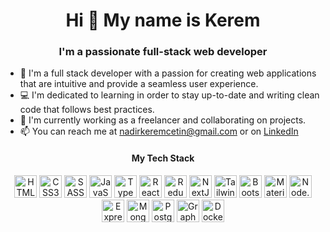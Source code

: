 <h1 align="center">Hi 👋 My name is Kerem</h1>

<h3 align="center">I'm a passionate full-stack web developer</h3>

- 🚀 I'm a full stack developer with a passion for creating web applications that are intuitive and provide a seamless user experience.
- 💻 I'm dedicated to learning in order to stay up-to-date and writing clean code that follows best practices.
- 🤝 I'm currently working as a freelancer and collaborating on projects.
- 📫 You can reach me at [nadirkeremcetin@gmail.com](mailto:nadirkeremcetin@gmail.com) or on [LinkedIn](https://www.linkedin.com/in/nadir-kerem-cetin)


<h4 align="center">My Tech Stack</h4>

<div align="center">
<a href="https://developer.mozilla.org/en-US/docs/Glossary/HTML5" target="_blank"><img
  src="https://cdn.jsdelivr.net/gh/devicons/devicon/icons/html5/html5-original.svg"
  width="36"
  height="36"
  alt="HTML5"
/></a>
<a href="https://developer.mozilla.org/en-US/docs/Web/CSS" target="_blank"><img
  src="https://cdn.jsdelivr.net/gh/devicons/devicon/icons/css3/css3-original.svg"
  width="36"
  height="36"
  alt="CSS3"
/></a>
<a href="https://sass-lang.com" target="_blank"><img
  src="https://cdn.jsdelivr.net/gh/devicons/devicon/icons/sass/sass-original.svg"
  width="36"
  height="36"
  alt="SASS"
/></a>
<a href="https://developer.mozilla.org/en/JavaScript" target="_blank"><img
  src="https://cdn.jsdelivr.net/gh/devicons/devicon/icons/javascript/javascript-original.svg"
  width="36"
  height="36"
  alt="JavaScript"
/></a>
<a href="https://www.typescriptlang.org/" target="_blank"><img
  src="https://cdn.jsdelivr.net/gh/devicons/devicon/icons/typescript/typescript-original.svg"
  width="36"
  height="36"
  alt="TypeScript"
/></a>
<a href="https://reactjs.org/" target="_blank"><img
  src="https://cdn.jsdelivr.net/gh/devicons/devicon/icons/react/react-original.svg"
  width="36"
  height="36"
  alt="React"
/></a>
<a href="https://redux-toolkit.js.org/" target="_blank"><img
  src="https://cdn.jsdelivr.net/gh/devicons/devicon/icons/redux/redux-original.svg"
  width="36"
  height="36"
  alt="Redux Toolkit"
/></a>
<a href="https://nextjs.org/" target="_blank"><img
  src="https://cdn.jsdelivr.net/gh/devicons/devicon/icons/nextjs/nextjs-line.svg"
  width="36"
  height="36"
  alt="NextJS"
/></a>
<a href="https://tailwindcss.com/" target="_blank"><img
  src="https://cdn.jsdelivr.net/gh/devicons/devicon/icons/tailwindcss/tailwindcss-plain.svg"
  width="36"
  height="36"
  alt="Tailwind CSS"
/></a>
<a href="https://getbootstrap.com/" target="_blank"><img
  src="https://cdn.jsdelivr.net/gh/devicons/devicon/icons/bootstrap/bootstrap-original.svg"
  width="36"
  height="36"
  alt="Bootstrap"
/></a>
<a href="https://mui.com/" target="_blank"><img
  src="https://cdn.jsdelivr.net/gh/devicons/devicon/icons/materialui/materialui-original.svg"
  width="36"
  height="36"
  alt="Material UI"
/></a>
<a href="https://nodejs.org/" target="_blank"><img
  src="https://cdn.jsdelivr.net/gh/devicons/devicon/icons/nodejs/nodejs-original.svg"
  width="36"
  height="36"
  alt="Node.js"
/></a>
<a href="https://expressjs.com/" target="_blank"><img
  src="https://cdn.jsdelivr.net/gh/devicons/devicon/icons/express/express-original.svg"
  width="36"
  height="36"
  alt="Express"
/></a>
<a href="https://www.mongodb.com/" target="_blank"><img
  src="https://cdn.jsdelivr.net/gh/devicons/devicon/icons/mongodb/mongodb-original.svg"
  width="36"
  height="36"
  alt="MongoDB"
/></a>
<a href="https://www.postgresql.org/" target="_blank"><img
  src="https://cdn.jsdelivr.net/gh/devicons/devicon/icons/postgresql/postgresql-original.svg"
  width="36"
  height="36"
  alt="PostgreSQL"
/></a>
<a href="https://www.graphql.org/" target="_blank"><img
  src="https://cdn.jsdelivr.net/gh/devicons/devicon/icons/graphql/graphql-plain.svg"
  width="36"
  height="36"
  alt="GraphQL"
/></a>
<a href="https://www.docker.com/" target="_blank"><img
  src="https://cdn.jsdelivr.net/gh/devicons/devicon/icons/docker/docker-original.svg"
  width="36"
  height="36"
  alt="Docker"
/></a>
</div>
